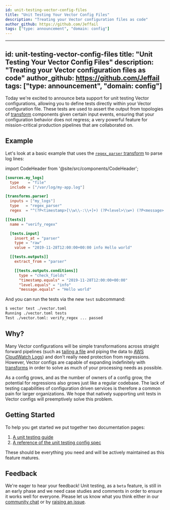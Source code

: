 ```yaml
---
id: unit-testing-vector-config-files
title: "Unit Testing Your Vector Config Files"
description: "Treating your Vector configuration files as code"
author_github: https://github.com/Jeffail
tags: ["type: announcement", "domain: config"]
---
```


---
id: unit-testing-vector-config-files
title: "Unit Testing Your Vector Config Files"
description: "Treating your Vector configuration files as code"
author_github: https://github.com/Jeffail
tags: ["type: announcement", "domain: config"]
---

Today we're excited to announce beta support for unit testing Vector
configurations, allowing you to define tests directly within your Vector
configuration file. These tests are used to assert the output from topologies of
[transform][docs.transforms] components given certain input events, ensuring
that your configuration behavior does not regress; a very powerful feature for
mission-critical production pipelines that are collaborated on.

<!--truncate-->

## Example

Let's look at a basic example that uses the [`regex_parser`
transform][docs.transforms.regex_parser] to parse log lines:

import CodeHeader from '@site/src/components/CodeHeader';

<CodeHeader text="vector.toml" />

```toml
[sources.my_logs]
  type    = "file"
  include = ["/var/log/my-app.log"]

[transforms.parser]
  inputs = ["my_logs"]
  type   = "regex_parser"
  regex  = "^(?P<timestamp>[\\w\\-:\\+]+) (?P<level>\\w+) (?P<message>.*)$"

[[tests]]
  name = "verify_regex"

  [tests.input]
    insert_at = "parser"
    type = "raw"
    value = "2019-11-28T12:00:00+00:00 info Hello world"

  [[tests.outputs]]
    extract_from = "parser"

    [[tests.outputs.conditions]]
      type = "check_fields"
      "timestamp.equals" = "2019-11-28T12:00:00+00:00"
      "level.equals" = "info"
      "message.equals" = "Hello world"
```

And you can run the tests via the new `test` subcommand:

```sh
$ vector test ./vector.toml
Running ./vector.toml tests
Test ./vector.toml: verify_regex ... passed
```

## Why?

Many Vector configurations will be simple transformations across straight
forward pipelines (such as [tailing a file][docs.sources.file] and piping the
data to [AWS CloudWatch Logs][docs.sinks.aws_cloudwatch_logs]) and don't really
need protection from regressions. However, Vector configs are capable of
expanding indefinitely with [transforms][docs.transforms] in order to solve as
much of your processing needs as possible.

As a config grows, and as the number of owners of a config grow, the potential
for regressions also grows just like a regular codebase. The lack of testing
capabilities of configuration driven services is therefore a common pain for
larger organizations. We hope that natively supporting unit tests in Vector
configs will preemptively solve this problem.

## Getting Started

To help you get started we put together two documentation pages:

1. [A unit testing guide][docs.guides.unit_testing]
2. [A reference of the unit testing config spec][docs.reference.tests]

These should be everything you need and will be actively maintained as this
feature matures.

## Feedback

We're eager to hear your feedback! Unit testing, as a `beta` feature, is still
in an early phase and we need case studies and comments in order to ensure it
works well for everyone. Please let us know what you think either in our
[community chat](https://chat.vector.dev/) or by
[raising an issue](https://github.com/timberio/vector/issues/new).


[docs.guides.unit_testing]: /docs/setup/guides/unit-testing/
[docs.reference.tests]: /docs/reference/tests/
[docs.sinks.aws_cloudwatch_logs]: /docs/reference/sinks/aws_cloudwatch_logs/
[docs.sources.file]: /docs/reference/sources/file/
[docs.transforms.regex_parser]: /docs/reference/transforms/regex_parser/
[docs.transforms]: /docs/reference/transforms/
